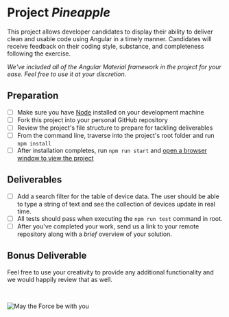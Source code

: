 # Project _Pineapple_

This project allows developer candidates to display their ability to deliver clean
and usable code using Angular in a timely manner. Candidates will receive feedback on their coding
style, substance, and completeness following the exercise.

_We've included all of the Angular Material framework in the project for your ease. Feel free to use it
at your discretion._

## Preparation

- [ ] Make sure you have [Node](https://nodejs.org/en/download) installed on your
development machine
- [ ] Fork this project into your personal GitHub repository
- [ ] Review the project's file structure to prepare for tackling deliverables
- [ ] From the command line, traverse into the project's root folder and run `npm install`
- [ ] After installation completes, run `npm run start` and [open a browser window to view the
project](localhost:4200)

## Deliverables

- [ ] Add a search filter for the table of device data. The user should be able to type a string of
text and see the collection of devices update in real time.
- [ ] All tests should pass when executing the `npm run test` command in root.
- [ ] After you've completed your work, send us a link to your remote repository along with a _brief_ overview of your solution.

## Bonus Deliverable

Feel free to use your creativity to provide any additional functionality and we would happily review that as well.

<br>

![May the Force be with you](https://media.giphy.com/media/JDnaQ8qn0Myuk/giphy.gif)
